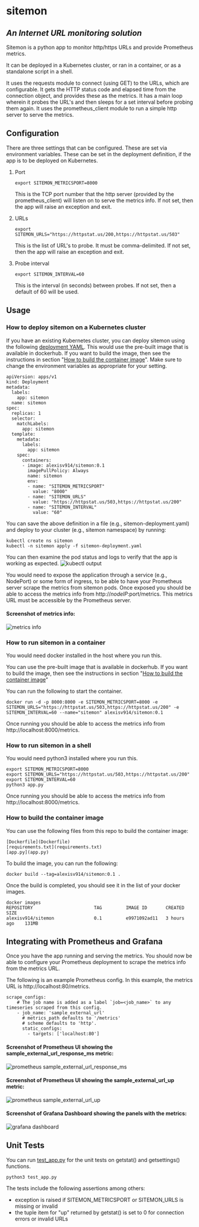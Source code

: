 # sitemon
## _An Internet URL monitoring solution_

Sitemon is a python app to monitor http/https URLs and provide Prometheus metrics.

It can be deployed in a Kubernetes cluster, or ran in a container, or as a standalone script in a shell.

It uses the requests module to connect (using GET) to the URLs, which are configurable. It gets the HTTP status code and elapsed time from the connection object, and provides these as the metrics.  It has a main loop wherein it probes the URL's and then sleeps for a set interval before probing them again.  It uses the prometheus_client module to run a simple http server to serve the metrics.


## Configuration
There are three settings that can be configured.  These are set via environment variables.  These can be set in the deployment definition, if the app is to be deployed on Kubernetes.

1. Port

   ```export SITEMON_METRICSPORT=8000```
   
   This is the TCP port number that the http server (provided by the prometheus_client) will listen on to serve the metrics info.  If not set, then the app will raise an exception and exit.

2. URLs
   
   ```export SITEMON_URLS="https://httpstat.us/200,https://httpstat.us/503"```
   
   This is the list of URL's to probe.  It must be comma-delimited.  If not set, then the app will raise an exception and exit.

3. Probe interval
   
   ```export SITEMON_INTERVAL=60```
   
   This is the interval (in seconds) between probes.  If not set, then a default of 60 will be used.


## Usage

### How to deploy sitemon on a Kubernetes cluster
If you have an existing Kubernetes cluster, you can deploy sitemon using the following [deployment YAML](sitemon-deployment.yaml).  This would use the pre-built image that is available in dockerhub.  If you want to build the image, then see the instructions in section "[How to build the container image](#how-to-build-the-container-image)".
Make sure to change the environment variables as appropriate for your setting.
```
apiVersion: apps/v1
kind: Deployment
metadata:
  labels:
    app: sitemon
  name: sitemon
spec:
  replicas: 1
  selector:
    matchLabels:
      app: sitemon
  template:
    metadata:
      labels:
        app: sitemon
    spec:
      containers:
      - image: alexisv914/sitemon:0.1
        imagePullPolicy: Always
        name: sitemon
        env:
        - name: "SITEMON_METRICSPORT"
          value: "8000"
        - name: "SITEMON_URLS"
          value: "https://httpstat.us/503,https://httpstat.us/200"
        - name: "SITEMON_INTERVAL"
          value: "60"
```
You can save the above definition in a file (e.g., sitemon-deployment.yaml) and deploy to your cluster (e.g., sitemon namespace) by running:
```
kubectl create ns sitemon
kubectl -n sitemon apply -f sitemon-deployment.yaml
```
You can then examine the pod status and logs to verify that the app is working as expected.
![kubectl output](sitemon-examine.png)

You would need to expose the application through a service (e.g., NodePort) or some form of ingress, to be able to have your Prometheus server scrape the metrics from sitemon pods.  Once exposed you should be able to access the metrics info from http://$nodeIP:$port/metrics.  This metrics URL must be accessible by the Prometheus server.

#### Screenshot of metrics info:
![metrics info](metrics.png)
   
   
### How to run sitemon in a container
You would need docker installed in the host where you run this.

You can use the pre-built image that is available in dockerhub.  If you want to build the image, then see the instructions in section "[How to build the container image](#how-to-build-the-container-image)"

You can run the following to start the container.  
```
docker run -d -p 8000:8000 -e SITEMON_METRICSPORT=8000 -e SITEMON_URLS="https://httpstat.us/503,https://httpstat.us/200" -e SITEMON_INTERVAL=60 --name="sitemon" alexisv914/sitemon:0.1
```
Once running you should be able to access the metrics info from http://localhost:8000/metrics.

   
### How to run sitemon in a shell
You would need python3 installed where you run this.
```
export SITEMON_METRICSPORT=8000
export SITEMON_URLS="https://httpstat.us/503,https://httpstat.us/200"
export SITEMON_INTERVAL=60
python3 app.py
```
Once running you should be able to access the metrics info from http://localhost:8000/metrics.

   
### How to build the container image
You can use the following files from this repo to build the container image:
```
[Dockerfile](Dockerfile)
[requirements.txt](requirements.txt)
[app.py](app.py)
```
To build the image, you can run the following:
```
docker build --tag=alexisv914/sitemon:0.1 .
```
Once the build is completed, you should see it in the list of your docker images.
```
docker images
REPOSITORY                       TAG         IMAGE ID       CREATED        SIZE
alexisv914/sitemon               0.1         e9971092ad11   3 hours ago    131MB
```

   
## Integrating with Prometheus and Grafana
Once you have the app running and serving the metrics.  You should now be able to configure your Prometheus deployment to scrape the metrics info from the metrics URL.

The following is an example Prometheus config.  In this example, the metrics URL is http://localhost:80/metrics.
```
scrape_configs:
    # The job name is added as a label `job=<job_name>` to any timeseries scraped from this config.
    - job_name: 'sample_external_url'
      # metrics_path defaults to '/metrics'
      # scheme defaults to 'http'.
      static_configs:
        - targets: ['localhost:80']
```
   

#### Screenshot of Prometheus UI showing the sample_external_url_response_ms metric:
![prometheus sample_external_url_response_ms](prometheus-sample_external_url_response_ms.png)


#### Screenshot of Prometheus UI showing the sample_external_url_up metric:
![prometheus sample_external_url_up](prometheus-sample_external_url_up.png)


#### Screenshot of Grafana Dashboard showing the panels with the metrics:
![grafana dashboard](grafana-dashboard-sitemon.png)   
   

## Unit Tests
You can run [test_app.py](test_app.py) for the unit tests on getstat() and getsettings() functions.
```
python3 test_app.py
```
The tests include the following assertions among others:
- exception is raised if SITEMON_METRICSPORT or SITEMON_URLS is missing or invalid
- the tuple item for "up" returned by getstat() is set to 0 for connection errors or invalid URLs


